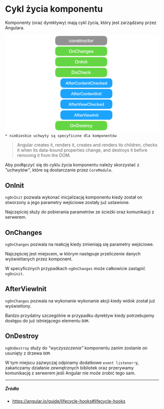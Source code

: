 # Cykl życia komponentu

Komponenty (oraz dyrektywy) mają cykl życia, który jest zarządzany przez Angulara. 


![](/assets/lifecycle2.png)
`* niebieskie uchwyty są specyficzne dla komponentów`

> Angular creates it, renders it, creates and renders its children, checks it when its data-bound properties change, and destroys it before removing it from the DOM.

Aby podłączyć się do cyklu życia komponentu należy skorzystać z _"uchwytów"_, które są dostarczanie przez `CoreModule`. 

## OnInit

`ngOnInit` pozwala wykonać inicjalizację komponentu kiedy został on stworzony a jego parametry wejściowe zostały już ustawione. 

Najczęściej służy do pobierania parametrów ze ścieżki oraz komunikacji z serwerem.

## OnChanges

`ngOnChanges` pozwala na reakcję kiedy zmieniają się parametry wejściowe. 

Najczęściej jest miejscem, w którym następuje przeliczenie danych wyświetlanych przez komponent.

W specyficznych przypadkach `ngOnChanges` może całkowicie zastąpić `ngOninit`.

## AfterViewInit

`ngOnChanges` pozwala na wykonanie wykonanie akcji kiedy widok został już wyświetlony.

Bardzo przydatny szczególnie w przypadku dyrektyw kiedy potrzebujemy dostępu do już istniejącego elementu `DOM`.

## OnDestroy

`ngOnDestroy` służy do _"wyczyszczenia"_ komponentu zanim zostanie on usunięty z drzewa `DOM`. 

W tym miejscu zazwyczaj odpinamy dodatkowe `event listener`-y, zakańczamy działanie zewnętrznych bibliotek oraz przerywamy komunikację z serwerem jeśli Angular nie może zrobić tego sam. 

---

##### Źródła

* https://angular.io/guide/lifecycle-hooks#lifecycle-hooks